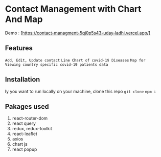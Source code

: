 # Contact Management with Chart And Map

Demo : [https://contact-managment-5qj0p5s43-uday-ladhi.vercel.app/]

## Features
`Add, Edit, Update contact`
`Line Chart of covid-19 Diseases`
`Map for Viewing country specific covid-19 patients data`

## Installation 

Iy you want to run locally on your machine, clone this repo
` git clone `
` npm i `

## Pakages used
1. react-router-dom
2. react query
3. redux, redux-toolkit
4. react-leaflet
5. axios
6. chart js
7. react popup
 


